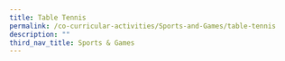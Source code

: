 ```yaml
---
title: Table Tennis
permalink: /co-curricular-activities/Sports-and-Games/table-tennis
description: ""
third_nav_title: Sports & Games
---
```

